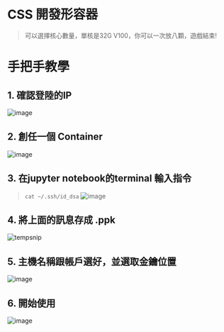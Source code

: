 # CSS 開發形容器
> 可以選擇核心數量，單核是32G V100，你可以一次放八顆，遊戲結束!

# 手把手教學

## 1. 確認登陸的IP
![image](https://user-images.githubusercontent.com/101493861/170445960-f155e637-d7b4-4f07-a77b-7090adf6e6cb.png)

## 2. 創任一個 Container
![image](https://user-images.githubusercontent.com/101493861/170446345-e4138fb1-6578-4ec2-8f8f-f46514522028.png)

## 3. 在jupyter notebook的terminal 輸入指令
> `cat ~/.ssh/id_dsa`
![image](https://user-images.githubusercontent.com/101493861/170446867-9b30c78d-f1f9-4a07-85e4-2586f32c8bf2.png)

## 4. 將上面的訊息存成 .ppk

![tempsnip](https://user-images.githubusercontent.com/101493861/170447971-1c9bfb21-351c-4ca8-8707-f3356ad4a9f9.png)


## 5. 主機名稱跟帳戶選好，並選取金鑰位置

![image](https://user-images.githubusercontent.com/101493861/170448569-2c6f2ac2-f5d7-4286-b856-a5ac622af21d.png)


## 6. 開始使用

![image](https://user-images.githubusercontent.com/101493861/170451011-ba3e56b0-0619-4272-9964-82b7c2f201de.png)

